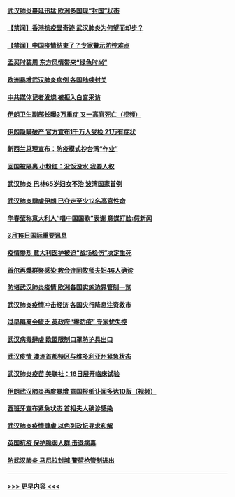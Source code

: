 #### [武汉肺炎蔓延迅猛 欧洲多国现“封国”状态](../pages/prog202/a102801038.md?t=03170831) 
#### [【禁闻】香港抗疫显奇迹 武汉肺炎为何望而却步？](../pages/prog202/a102801008.md?t=03170831) 
#### [【禁闻】中国疫情结束了？专家警示防控难点](../pages/prog202/a102800973.md?t=03170831) 
#### [孟买时装周 东方风情带来“绿色时尚”](../pages/prog202/a102800983.md?t=03170831) 
#### [欧洲暴增武汉肺炎病例 各国陆续封关](../pages/prog202/a102800953.md?t=03170831) 
#### [中共媒体记者发烧 被拒入白宫采访](../pages/prog202/a102800935.md?t=03170831) 
#### [伊朗卫生副部长曝3万重症 又一高官死亡（视频）](../pages/prog202/a102800908.md?t=03170831) 
#### [伊朗隐瞒破产 官方宣布1千万人受检 21万有症状](../pages/prog202/a102800823.md?t=03170831) 
#### [新西兰总理宣布：防疫模式抄台湾“作业”](../pages/prog202/a102800750.md?t=03170831) 
#### [回国被隔离 小粉红：没饭没水 我要人权](../pages/prog202/a102800843.md?t=03170831) 
#### [武汉肺炎 巴林65岁妇女不治 波湾国家首例](../pages/prog202/a102800746.md?t=03170831) 
#### [武汉肺炎肆虐伊朗 已夺走至少12名高官性命](../pages/prog202/a102800708.md?t=03170831) 
#### [华春莹称意大利人“唱中国国歌”表谢 意媒打脸:假新闻](../pages/prog202/a102800647.md?t=03170831) 
#### [3月16日国际重要讯息](../pages/prog202/a102800558.md?t=03170831) 
#### [疫情惨烈 意大利医护被迫“战场检伤”决定生死](../pages/prog202/a102800580.md?t=03170831) 
#### [首尔再爆群聚感染 教会连同牧师夫妇46人确诊](../pages/prog202/a102800526.md?t=03170831) 
#### [防堵武汉肺炎疫情 欧洲各国实施边界管制一览](../pages/prog202/a102800492.md?t=03170831) 
#### [武汉肺炎疫情冲击经济 各国央行降息注资救市](../pages/prog202/a102800477.md?t=03170831) 
#### [过早隔离会疲乏 英政府“零防疫” 专家忧失控](../pages/prog202/a102800434.md?t=03170831) 
#### [武汉病毒肆虐 欧盟限制口罩防护具出口](../pages/prog202/a102800413.md?t=03170831) 
#### [武汉疫情 澳洲首都特区与维多利亚州紧急状态](../pages/prog202/a102800391.md?t=03170831) 
#### [武汉肺炎疫苗 美联社：16日展开临床试验](../pages/prog202/a102800374.md?t=03170831) 
#### [伊朗武汉肺炎再度暴增 意国报纸讣闻多达10版（视频）](../pages/prog202/a102800192.md?t=03170831) 
#### [西班牙宣布紧急状态 首相夫人确诊感染](../pages/prog202/a102800168.md?t=03170831) 
#### [武汉肺炎疫情肆虐 以色列政坛寻求和解](../pages/prog202/a102800151.md?t=03170831) 
#### [英国抗疫 保护脆弱人群 击退病毒](../pages/prog202/a102800145.md?t=03170831) 
#### [防武汉肺炎 马尼拉封城 警荷枪管制进出](../pages/prog202/a102800083.md?t=03170831) 

----
#### [ >>> 更早内容 <<< ](../indexes/prog202-earlier.md)
